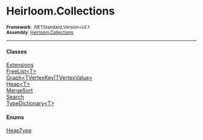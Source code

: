 # Heirloom.Collections

<small>**Framework**: .NETStandard,Version=v2.1</small>  
<small>**Assembly**: [Heirloom.Collections](../Heirloom.Collections/Heirloom.Collections.md)</small>  

--------------------------------------------------------------------------------

#### Classes
[Extensions](Heirloom.Collections.Extensions.md)  
[FreeList\<T>](Heirloom.Collections.FreeList[T].md)  
[Graph\<TVertexKey|TVertexValue>](Heirloom.Collections.Graph[TVertexKey_TVertexValue].md)  
[Heap\<T>](Heirloom.Collections.Heap[T].md)  
[MergeSort](Heirloom.Collections.MergeSort.md)  
[Search](Heirloom.Collections.Search.md)  
[TypeDictionary\<T>](Heirloom.Collections.TypeDictionary[T].md)  

#### Enums
[HeapType](Heirloom.Collections.HeapType.md)  

